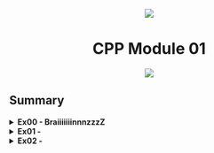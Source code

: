 <p align="center">
    <img src="https://www.42porto.com/wp-content/uploads/2024/08/42-Porto-Horizontal.png"/>
</p>
<h1 align="center">CPP Module 01</h1>
<p align="center">
    <img src="https://github.com/user-attachments/assets/123c3d97-b5e6-4227-9891-3de007036138"/>
</p>

## Summary

<details>
<summary><b>Ex00 - BraiiiiiiinnnzzzZ </b></summary>
    <p> The goal of this exercise is to create a class (Zombie) and then create objects of this class, allocating memory on the stack or on the heap using <b>new</b>. With this, we should understand that objects created on the stack are only available within the scope in which they were created. On the other hand, objects created on the heap can be used outside of the scope where they were created.
    In the case where memory is being allocated on the <b>heap</b>, we need to use delete at the end of the program execution to avoid <b>memory leaks</b>.
    </p>
    <b>Create an object by allocating memory on the heap</b>
    <img width="888" height="330" alt="Image" src="https://github.com/user-attachments/assets/35b32d9d-ad26-49ab-bb36-267f093190b0" />
    <b>Safely delete the memory:</b>
    <img width="1108" height="368" alt="Image" src="https://github.com/user-attachments/assets/e1bf00ea-470e-4a4d-be83-f864a7763d6a" />
</details>


<details>
<summary><b>Ex01 - </b></summary>
<p align="center">
    <img src="https://github.com/user-attachments/assets/316cc0a3-66cd-4e3c-b1dc-b39cc7a3aea3" height="200"/>
</p>

</details>

<details>
<summary><b>Ex02 - </b></summary>
<p align="center">
    <img src="https://github.com/user-attachments/assets/71057245-64c7-407b-96ca-68ebd314221a" height="200"/>
</p>

</ul>
</details>